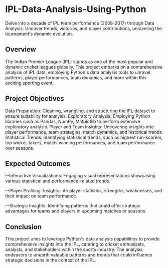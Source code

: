 # IPL-Data-Analysis-Using-Python
Delve into a decade of IPL team performance (2008-2017) through Data Analysis. Uncover trends, victories, and player contributions, unraveling the tournament's dynamic evolution.

## Overview
The Indian Premier League (IPL) stands as one of the most popular and dynamic cricket leagues globally. This project embarks on a comprehensive analysis of IPL data, employing Python's data analysis tools to unravel patterns, player performances, team dynamics, and more within this exciting sporting event.

## Project Objectives
Data Preparation: Cleaning, wrangling, and structuring the IPL dataset to ensure suitability for analysis.
Exploratory Analysis: Employing Python libraries such as Pandas, NumPy, Matplotlib to perform extensive exploratory analysis.
Player and Team Insights: Uncovering insights into player performance, team strategies, match dynamics, and historical trends.
Statistical Trends: Identifying statistical trends, such as highest run-scorers, top wicket-takers, match-winning performances, and team performance over seasons.

## Expected Outcomes
--Interactive Visualizations: Engaging visual representations showcasing various statistical and performance-related trends.

--Player Profiling: Insights into player statistics, strengths, weaknesses, and their impact on team performance.

--Strategic Insights: Identifying patterns that could offer strategic advantages for teams and players in upcoming matches or seasons.

## Conclusion
This project aims to leverage Python's data analysis capabilities to provide comprehensive insights into the IPL, catering to cricket enthusiasts, analysts, and stakeholders within the sports industry. The analysis endeavors to unearth valuable patterns and trends that could influence strategic decisions in the context of the IPL.
